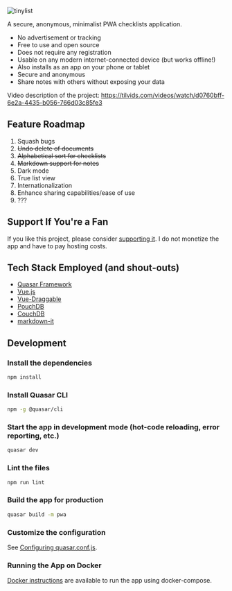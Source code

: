 ![tinylist](https://raw.githubusercontent.com/baggachipz/tinylist/master/src/assets/tinylist-yellow.svg)

A secure, anonymous, minimalist PWA checklists application.

* No advertisement or tracking
* Free to use and open source
* Does not require any registration
* Usable on any modern internet-connected device (but works offline!)
* Also installs as an app on your phone or tablet
* Secure and anonymous
* Share notes with others without exposing your data

Video description of the project:
https://tilvids.com/videos/watch/d0760bff-6e2a-4435-b056-766d03c85fe3

## Feature Roadmap
1. Squash bugs
2. ~~Undo delete of documents~~
3. ~~Alphabetical sort for checklists~~
4. ~~Markdown support for notes~~
5. Dark mode
6. True list view
7. Internationalization
8. Enhance sharing capabilities/ease of use
9. ???

## Support If You're a Fan
If you like this project, please consider [supporting it](https://ko-fi.com/tinylist). I do not monetize the app and have to pay hosting costs.

## Tech Stack Employed (and shout-outs)
* [Quasar Framework](https://quasar.dev/)
* [Vue.js](https://vuejs.org/)
* [Vue-Draggable](https://github.com/SortableJS/Vue.Draggable)
* [PouchDB](https://pouchdb.com/)
* [CouchDB](http://couchdb.apache.org/)
* [markdown-it](https://github.com/markdown-it/markdown-it)

## Development
### Install the dependencies
```bash
npm install
```

### Install Quasar CLI ###
```bash
npm -g @quasar/cli
```

### Start the app in development mode (hot-code reloading, error reporting, etc.)
```bash
quasar dev
```

### Lint the files
```bash
npm run lint
```

### Build the app for production
```bash
quasar build -m pwa
```

### Customize the configuration
See [Configuring quasar.conf.js](https://quasar.dev/quasar-cli/quasar-conf-js).

### Running the App on Docker
[Docker instructions](Docker.md) are available to run the app using docker-compose.
